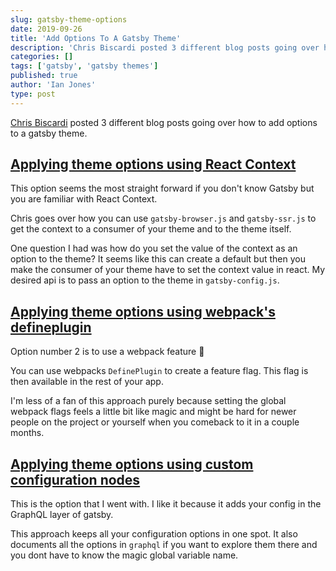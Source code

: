 ```yaml
---
slug: gatsby-theme-options
date: 2019-09-26
title: 'Add Options To A Gatsby Theme'
description: 'Chris Biscardi posted 3 different blog posts going over how to add options to a gatsby theme. '
categories: []
tags: ['gatsby', 'gatsby themes']
published: true
author: 'Ian Jones'
type: post
---
```


[Chris Biscardi](https://www.christopherbiscardi.com) posted 3 different blog posts going over how to add options to a gatsby theme.

## [Applying theme options using React Context](https://www.christopherbiscardi.com/post/applying-theme-options-using-react-context/)

This option seems the most straight forward if you don't know Gatsby but you are familiar with React Context.

Chris goes over how you can use `gatsby-browser.js` and `gatsby-ssr.js` to get the context to a consumer of your theme and to the theme itself.

One question I had was how do you set the value of the context as an option to the theme? It seems like this can create a default but then you make the consumer of your theme have to set the context value in react. My desired api is to pass an option to the theme in `gatsby-config.js`.

## [Applying theme options using webpack's defineplugin](https://www.christopherbiscardi.com/post/applying-theme-options-using-webpacks-defineplugin/)

Option number 2 is to use a webpack feature 🤯

You can use webpacks `DefinePlugin` to create a feature flag. This flag is then available in the rest of your app.

I'm less of a fan of this approach purely because setting the global webpack flags feels a little bit like magic and might be hard for newer people on the project or yourself when you comeback to it in a couple months.

## [Applying theme options using custom configuration nodes](https://www.christopherbiscardi.com/post/applying-theme-options-using-custom-configuration-nodes/)

This is the option that I went with. I like it because it adds your config in the GraphQL layer of gatsby.

This approach keeps all your configuration options in one spot. It also documents all the options in `graphql` if you want to explore them there and you dont have to know the magic global variable name.
